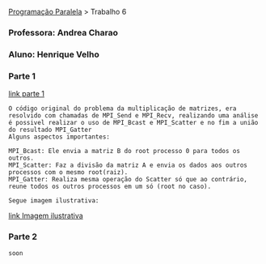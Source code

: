 [Programação Paralela](https://github.com/AndreaInfUFSM/elc139-2019a) > Trabalho 6


### Professora: Andrea Charao
### Aluno: Henrique Velho

### Parte 1

	
[link parte 1](https://github.com/henrvelho/elc139-2019a/blob/master/trabalhos/t6/parte1.c)

	O código original do problema da multiplicação de matrizes, era resolvido com chamadas de MPI_Send e MPI_Recv, realizando uma análise é possivel realizar o uso de MPI_Bcast e MPI_Scatter e no fim a união do resultado MPI_Gatter
	Alguns aspectos importantes:

	MPI_Bcast: Ele envia a matriz B do root processo 0 para todos os outros.
	MPI_Scatter: Faz a divisão da matriz A e envia os dados aos outros processos com o mesmo root(raiz).
	MPI_Gatter: Realiza mesma operação do Scatter só que ao contrário, reune todos os outros processos em um só (root no caso).
	
	Segue imagem ilustrativa:

[link Imagem ilustrativa](https://github.com/henrvelho/elc139-2019a/blob/master/trabalhos/t6/bcast_scatter.png)






### Parte 2

	soon